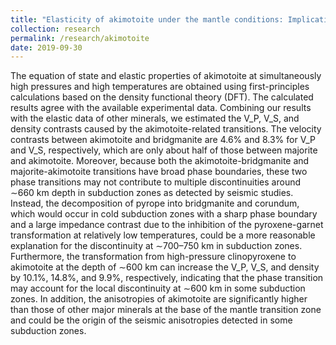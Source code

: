```yaml
---
title: "Elasticity of akimotoite under the mantle conditions: Implications for multiple discontinuities and seismic anisotropies at the depth of∼ 600–750 km in subduction zones"
collection: research
permalink: /research/akimotoite
date: 2019-09-30
---
```


The equation of state and elastic properties of akimotoite at simultaneously high pressures and high temperatures are obtained using first-principles calculations based on the density functional theory (DFT). The calculated results agree with the available experimental data. Combining our results with the elastic data of other minerals, we estimated the V_P, V_S, and density contrasts caused by the akimotoite-related transitions. The velocity contrasts between akimotoite and bridgmanite are 4.6% and 8.3% for 
V_P and V_S, respectively, which are only about half of those between majorite and akimotoite. Moreover, because both the akimotoite-bridgmanite and majorite-akimotoite transitions have broad phase boundaries, these two phase transitions may not contribute to multiple discontinuities around ∼660 km depth in subduction zones as detected by seismic studies. Instead, the decomposition of pyrope into bridgmanite and corundum, which would occur in cold subduction zones with a sharp phase boundary and a large impedance contrast due to the inhibition of the pyroxene-garnet transformation at relatively low temperatures, could be a more reasonable explanation for the discontinuity at ∼700–750 km in subduction zones. Furthermore, the transformation from high-pressure clinopyroxene to akimotoite at the depth of ∼600 km can increase the V_P, V_S, and density by 10.1%, 14.8%, and 9.9%, respectively, indicating that the phase transition may account for the local discontinuity at ∼600 km in some subduction zones. In addition, the anisotropies of akimotoite are significantly higher than those of other major minerals at the base of the mantle transition zone and could be the origin of the seismic anisotropies detected in some subduction zones.


